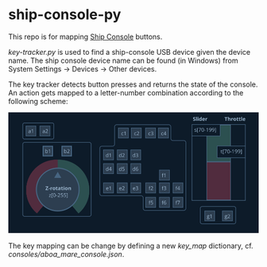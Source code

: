 # ship-console-py
This repo is for mapping [Ship Console](http://www.vrinsightshop.com/shop/step1.php?number=24&b_code=B20111116050346) buttons.

*key-tracker.py* is used to find a ship-console USB device given the device name. The ship console device name can be found (in Windows) from System Settings -> Devices -> Other devices.

The key tracker detects button presses and returns the state of the console. An action gets mapped to a letter-number combination according to the following scheme:

![console](https://github.com/Novia-RDI-Seafaring/ship-console-py/blob/main/console.png?raw=true)

The key mapping can be change by defining a new *key_map* dictionary, cf. *consoles/aboa_mare_console.json*.
